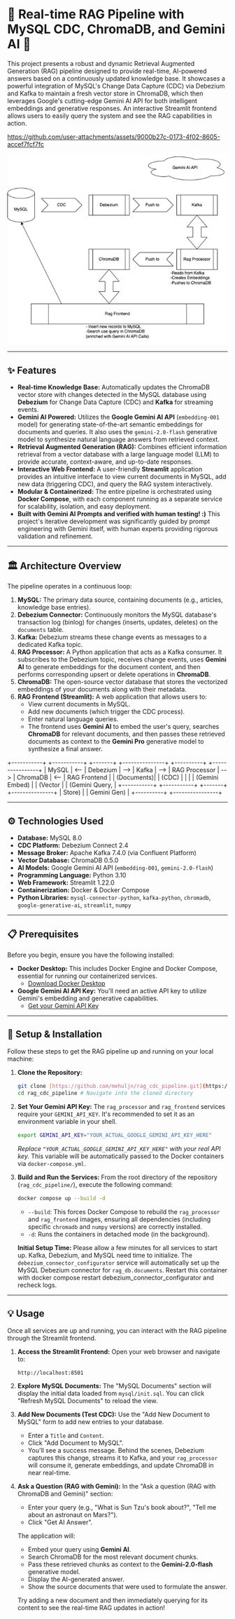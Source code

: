 # 🚀 Real-time RAG Pipeline with MySQL CDC, ChromaDB, and Gemini AI 🚀

This project presents a robust and dynamic Retrieval Augmented Generation (RAG) pipeline designed to provide real-time, AI-powered answers based on a continuously updated knowledge base. It showcases a powerful integration of MySQL's Change Data Capture (CDC) via Debezium and Kafka to maintain a fresh vector store in ChromaDB, which then leverages Google's cutting-edge Gemini AI API for both intelligent embeddings and generative responses. An interactive Streamlit frontend allows users to easily query the system and see the RAG capabilities in action.



https://github.com/user-attachments/assets/9000b27c-0173-4f02-8605-accef7fcf7fc



![RAG CDC Pipeline](https://github.com/mehuljn/rag_cdc_pipeline/blob/main/rag_cdc_pipeline.jpg?raw=true)

---

## ✨ Features

* **Real-time Knowledge Base:** Automatically updates the ChromaDB vector store with changes detected in the MySQL database using **Debezium** for Change Data Capture (CDC) and **Kafka** for streaming events.
* **Gemini AI Powered:** Utilizes the **Google Gemini AI API** (`embedding-001` model) for generating state-of-the-art semantic embeddings for documents and queries. It also uses the `gemini-2.0-flash` generative model to synthesize natural language answers from retrieved context.
* **Retrieval Augmented Generation (RAG):** Combines efficient information retrieval from a vector database with a large language model (LLM) to provide accurate, context-aware, and up-to-date responses.
* **Interactive Web Frontend:** A user-friendly **Streamlit** application provides an intuitive interface to view current documents in MySQL, add new data (triggering CDC), and query the RAG system interactively.
* **Modular & Containerized:** The entire pipeline is orchestrated using **Docker Compose**, with each component running as a separate service for scalability, isolation, and easy deployment.
* **Built with Gemini AI Prompts and verified with human testing! :)** This project's iterative development was significantly guided by prompt engineering with Gemini itself, with human experts providing rigorous validation and refinement.

---

## 🏛️ Architecture Overview

The pipeline operates in a continuous loop:

1.  **MySQL:** The primary data source, containing documents (e.g., articles, knowledge base entries).
2.  **Debezium Connector:** Continuously monitors the MySQL database's transaction log (binlog) for changes (inserts, updates, deletes) on the `documents` table.
3.  **Kafka:** Debezium streams these change events as messages to a dedicated Kafka topic.
4.  **RAG Processor:** A Python application that acts as a Kafka consumer. It subscribes to the Debezium topic, receives change events, uses **Gemini AI** to generate embeddings for the document content, and then performs corresponding upsert or delete operations in **ChromaDB**.
5.  **ChromaDB:** The open-source vector database that stores the vectorized embeddings of your documents along with their metadata.
6.  **RAG Frontend (Streamlit):** A web application that allows users to:
    * View current documents in MySQL.
    * Add new documents (which trigger the CDC process).
    * Enter natural language queries.
    * The frontend uses **Gemini AI** to embed the user's query, searches **ChromaDB** for relevant documents, and then passes these retrieved documents as context to the **Gemini Pro** generative model to synthesize a final answer.

+-----------+       +-----------+       +-------+       +---------------+      +----------+      +----------------+
|  MySQL    |  <--  |  Debezium |  -->  | Kafka |  -->  | RAG Processor |  --> | ChromaDB | <--  | RAG Frontend   |
| (Documents)|       |  (CDC)    |       |       |       | (Gemini Embed) |      | (Vector  |      | (Gemini Query, |
+-----------+       +-----------+       +-------+       +---------------+      |  Store)  |      |  Gemini Gen)   |
+----------+      +----------------+

---

## ⚙️ Technologies Used

* **Database:** MySQL 8.0
* **CDC Platform:** Debezium Connect 2.4
* **Message Broker:** Apache Kafka 7.4.0 (via Confluent Platform)
* **Vector Database:** ChromaDB 0.5.0
* **AI Models:** Google Gemini AI API (`embedding-001`, `gemini-2.0-flash`)
* **Programming Language:** Python 3.10
* **Web Framework:** Streamlit 1.22.0
* **Containerization:** Docker & Docker Compose
* **Python Libraries:** `mysql-connector-python`, `kafka-python`, `chromadb`, `google-generative-ai`, `streamlit`, `numpy`

---

## 📋 Prerequisites

Before you begin, ensure you have the following installed:

* **Docker Desktop:** This includes Docker Engine and Docker Compose, essential for running our containerized services.
    * [Download Docker Desktop](https://www.docker.com/products/docker-desktop/)
* **Google Gemini AI API Key:** You'll need an active API key to utilize Gemini's embedding and generative capabilities.
    * [Get your Gemini API Key](https://ai.google.dev/)

---

## 🚀 Setup & Installation

Follow these steps to get the RAG pipeline up and running on your local machine:

1.  **Clone the Repository:**
    ```bash
    git clone [https://github.com/mehuljn/rag_cdc_pipeline.git](https://github.com/mehuljn/rag_cdc_pipeline.git)
    cd rag_cdc_pipeline # Navigate into the cloned directory
    ```

2.  **Set Your Gemini API Key:**
    The `rag_processor` and `rag_frontend` services require your `GEMINI_API_KEY`. It's recommended to set it as an environment variable in your shell.

    ```bash
    export GEMINI_API_KEY="YOUR_ACTUAL_GOOGLE_GEMINI_API_KEY_HERE"
    ```
    *Replace `"YOUR_ACTUAL_GOOGLE_GEMINI_API_KEY_HERE"` with your real API key.* This variable will be automatically passed to the Docker containers via `docker-compose.yml`.

3.  **Build and Run the Services:**
    From the root directory of the repository (`rag_cdc_pipeline/`), execute the following command:

    ```bash
    docker compose up --build -d
    ```
    * `--build`: This forces Docker Compose to rebuild the `rag_processor` and `rag_frontend` images, ensuring all dependencies (including specific `chromadb` and `numpy` versions) are correctly installed.
    * `-d`: Runs the containers in detached mode (in the background).

    **Initial Setup Time:** Please allow a few minutes for all services to start up. Kafka, Debezium, and MySQL need time to initialize. The `debezium_connector_configurator` service will automatically set up the MySQL Debezium connector for `rag_db.documents`. Restart this container with docker compose restart debezium_connector_configurator and recheck logs.

---

## 💡 Usage

Once all services are up and running, you can interact with the RAG pipeline through the Streamlit frontend.

1.  **Access the Streamlit Frontend:**
    Open your web browser and navigate to:
    ```
    http://localhost:8501
    ```

2.  **Explore MySQL Documents:**
    The "MySQL Documents" section will display the initial data loaded from `mysql/init.sql`. You can click "Refresh MySQL Documents" to reload the view.

3.  **Add New Documents (Test CDC):**
    Use the "Add New Document to MySQL" form to add new entries to your database.
    * Enter a `Title` and `Content`.
    * Click "Add Document to MySQL".
    * You'll see a success message. Behind the scenes, Debezium captures this change, streams it to Kafka, and your `rag_processor` will consume it, generate embeddings, and update ChromaDB in near real-time.

4.  **Ask a Question (RAG with Gemini):**
    In the "Ask a question (RAG with ChromaDB and Gemini)" section:
    * Enter your query (e.g., "What is Sun Tzu's book about?", "Tell me about an astronaut on Mars?").
    * Click "Get AI Answer".

    The application will:
    * Embed your query using **Gemini AI**.
    * Search ChromaDB for the most relevant document chunks.
    * Pass these retrieved chunks as context to the **Gemini-2.0-flash** generative model.
    * Display the AI-generated answer.
    * Show the source documents that were used to formulate the answer.

    Try adding a new document and then immediately querying for its content to see the real-time RAG updates in action!

